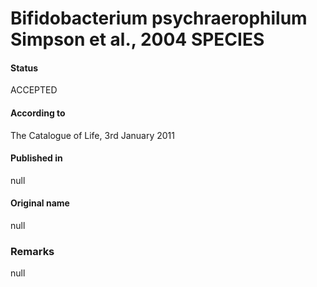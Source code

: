 Bifidobacterium psychraerophilum Simpson et al., 2004 SPECIES
=======

#### Status
ACCEPTED

#### According to
The Catalogue of Life, 3rd January 2011

#### Published in
null

#### Original name
null

### Remarks
null